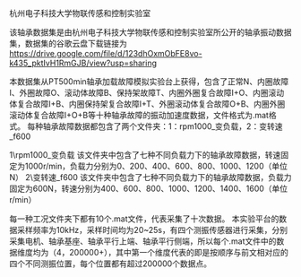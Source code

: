 杭州电子科技大学物联传感和控制实验室

该轴承数据集是由杭州电子科技大学物联传感和控制实验室所公开的轴承振动数据集，数据集的谷歌云盘下载链接为 https://drive.google.com/file/d/123dhOxmObFE8vo-k435_pktIvH1RmGJB/view?usp=sharing

本数据集从PT500min轴承加载故障模拟实验台上获得，包含了正常N、内圈故障I、外圈故障O、滚动体故障B、保持架故障T、内圈外圈复合故障I+O、内圈滚动体复合故障I+B、内圈保持架复合故障I+T、外圈滚动体复合故障O+B、内圈外圈滚动体复合故障I+O+B等十种轴承故障的振动加速度数据，文件格式为.mat格式。 每种轴承故障数据都包含了两个文件夹：1：rpm1000_变负载，2：变转速_f600

1\rpm1000_变负载 该文件夹中包含了七种不同负载力下的轴承故障数据，转速固定为1000r/min，负载力分别为0、200、400、600、800、1000、1200（单位N） 2\变转速_f600 该文件夹中包含了七种不同负载力下的轴承故障数据，负载力固定为600N，转速分别为400、600、800、1000、1200、1400、1600（单位r/min）

每一种工况文件夹下都有10个.mat文件，代表采集了十次数据。 本实验平台的数据采样频率为10kHz，采样时间均为20~25s，有四个测振传感器进行采集，分别采集电机、轴承基座、轴承平行上端、轴承平行侧端，所以每个.mat文件中的数据维度均为（4，200000+），其中第一个维度代表的即是按顺序与前文相对应的四个不同测振位置，每个位置都有超过200000个数据点。
